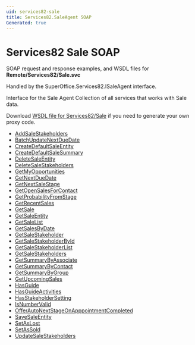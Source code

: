 ```yaml
---
uid: services82-sale
title: Services82.SaleAgent SOAP
Generated: true
---
```


# Services82 Sale SOAP

SOAP request and response examples, and WSDL files for **Remote/Services82/Sale.svc**

Handled by the <see cref="T:SuperOffice.Services82.ISaleAgent">SuperOffice.Services82.ISaleAgent</see> interface.

Interface for the Sale Agent
Collection of all services that works with Sale data.

Download [WSDL file for Services82/Sale](../Services82-Sale.md) if you need to generate your own proxy code.

* [AddSaleStakeholders](AddSaleStakeholders.md)
* [BatchUpdateNextDueDate](BatchUpdateNextDueDate.md)
* [CreateDefaultSaleEntity](CreateDefaultSaleEntity.md)
* [CreateDefaultSaleSummary](CreateDefaultSaleSummary.md)
* [DeleteSaleEntity](DeleteSaleEntity.md)
* [DeleteSaleStakeholders](DeleteSaleStakeholders.md)
* [GetMyOpportunities](GetMyOpportunities.md)
* [GetNextDueDate](GetNextDueDate.md)
* [GetNextSaleStage](GetNextSaleStage.md)
* [GetOpenSalesForContact](GetOpenSalesForContact.md)
* [GetProbabilityFromStage](GetProbabilityFromStage.md)
* [GetRecentSales](GetRecentSales.md)
* [GetSale](GetSale.md)
* [GetSaleEntity](GetSaleEntity.md)
* [GetSaleList](GetSaleList.md)
* [GetSalesByDate](GetSalesByDate.md)
* [GetSaleStakeholder](GetSaleStakeholder.md)
* [GetSaleStakeholderById](GetSaleStakeholderById.md)
* [GetSaleStakeholderList](GetSaleStakeholderList.md)
* [GetSaleStakeholders](GetSaleStakeholders.md)
* [GetSummaryByAssociate](GetSummaryByAssociate.md)
* [GetSummaryByContact](GetSummaryByContact.md)
* [GetSummaryByGroup](GetSummaryByGroup.md)
* [GetUpcomingSales](GetUpcomingSales.md)
* [HasGuide](HasGuide.md)
* [HasGuideActivities](HasGuideActivities.md)
* [HasStakeholderSetting](HasStakeholderSetting.md)
* [IsNumberValid](IsNumberValid.md)
* [OfferAutoNextStageOnApppointmentCompleted](OfferAutoNextStageOnApppointmentCompleted.md)
* [SaveSaleEntity](SaveSaleEntity.md)
* [SetAsLost](SetAsLost.md)
* [SetAsSold](SetAsSold.md)
* [UpdateSaleStakeholders](UpdateSaleStakeholders.md)
